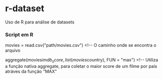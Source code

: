 # r-dataset
Uso de R para análise de datasets

### Script em R

movies = read.csv("path/movies.csv")    <!-- O caminho onde se encontra o arquivo

aggregate(movies$imdb_score, list(movies$country), FUN = "max") <!-- Utiliza a função nativa aggregate, para coletar o maior score de um filme por país atráves da função "MAX"



